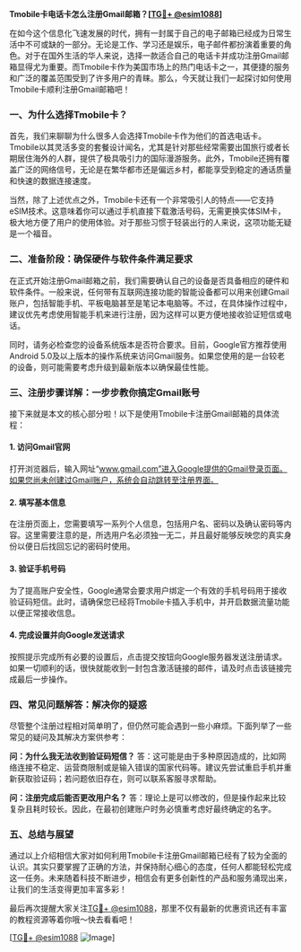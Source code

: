 **Tmobile卡电话卡怎么注册Gmail邮箱？[[TG💪+ @esim1088](https://t.me/s/esim1088)]**

在如今这个信息化飞速发展的时代，拥有一封属于自己的电子邮箱已经成为日常生活中不可或缺的一部分。无论是工作、学习还是娱乐，电子邮件都扮演着重要的角色。对于在国外生活的华人来说，选择一款适合自己的电话卡并成功注册Gmail邮箱显得尤为重要。而Tmobile卡作为美国市场上的热门电话卡之一，其便捷的服务和广泛的覆盖范围受到了许多用户的青睐。那么，今天就让我们一起探讨如何使用Tmobile卡顺利注册Gmail邮箱吧！

### 一、为什么选择Tmobile卡？

首先，我们来聊聊为什么很多人会选择Tmobile卡作为他们的首选电话卡。Tmobile以其灵活多变的套餐设计闻名，尤其是针对那些经常需要出国旅行或者长期居住海外的人群，提供了极具吸引力的国际漫游服务。此外，Tmobile还拥有覆盖广泛的网络信号，无论是在繁华都市还是偏远乡村，都能享受到稳定的通话质量和快速的数据连接速度。

当然，除了上述优点之外，Tmobile卡还有一个非常吸引人的特点——它支持eSIM技术。这意味着你可以通过手机直接下载激活号码，无需更换实体SIM卡，极大地方便了用户的使用体验。对于那些习惯于轻装出行的人来说，这项功能无疑是一个福音。

### 二、准备阶段：确保硬件与软件条件满足要求

在正式开始注册Gmail邮箱之前，我们需要确认自己的设备是否具备相应的硬件和软件条件。一般来说，任何带有互联网连接功能的智能设备都可以用来创建Gmail账户，包括智能手机、平板电脑甚至是笔记本电脑等。不过，在具体操作过程中，建议优先考虑使用智能手机来进行注册，因为这样可以更方便地接收验证短信或电话。

同时，请务必检查您的设备系统版本是否符合要求。目前，Google官方推荐使用Android 5.0及以上版本的操作系统来访问Gmail服务。如果您使用的是一台较老的设备，则可能需要考虑升级到最新版本以确保最佳性能。

### 三、注册步骤详解：一步步教你搞定Gmail账号

接下来就是本文的核心部分啦！以下是使用Tmobile卡注册Gmail邮箱的具体流程：

#### 1. 访问Gmail官网
打开浏览器后，输入网址“www.gmail.com”进入Google提供的Gmail登录页面。如果您尚未创建过Gmail账户，系统会自动跳转至注册界面。

#### 2. 填写基本信息
在注册页面上，您需要填写一系列个人信息，包括用户名、密码以及确认密码等内容。这里需要注意的是，所选用户名必须独一无二，并且最好能够反映您的真实身份以便日后找回忘记的密码时使用。

#### 3. 验证手机号码
为了提高账户安全性，Google通常会要求用户绑定一个有效的手机号码用于接收验证码短信。此时，请确保您已经将Tmobile卡插入手机中，并开启数据流量功能以便正常接收信息。

#### 4. 完成设置并向Google发送请求
按照提示完成所有必要的设置后，点击提交按钮向Google服务器发送注册请求。如果一切顺利的话，很快就能收到一封包含激活链接的邮件，请及时点击该链接完成最后一步操作。

### 四、常见问题解答：解决你的疑惑

尽管整个注册过程相对简单明了，但仍然可能会遇到一些小麻烦。下面列举了一些常见的疑问及其解决方案供参考：

**问：为什么我无法收到验证码短信？**
答：这可能是由于多种原因造成的，比如网络连接不稳定、运营商限制或是输入错误的国家代码等。建议先尝试重启手机并重新获取验证码；若问题依旧存在，则可以联系客服寻求帮助。

**问：注册完成后能否更改用户名？**
答：理论上是可以修改的，但是操作起来比较复杂且耗时较长。因此，在最初创建账户时务必慎重考虑好最终确定的名字。

### 五、总结与展望

通过以上介绍相信大家对如何利用Tmobile卡注册Gmail邮箱已经有了较为全面的认识。其实只要掌握了正确的方法，并保持耐心细心的态度，任何人都能轻松完成这一任务。未来随着科技不断进步，相信会有更多创新性的产品和服务涌现出来，让我们的生活变得更加丰富多彩！

最后再次提醒大家关注[TG💪+ @esim1088](https://t.me/s/esim1088)，那里不仅有最新的优惠资讯还有丰富的教程资源等着你哦～快去看看吧！

[[TG💪+ @esim1088](https://t.me/s/esim1088) ![Image](https://i.postimg.cc/4NQfJmqS/Snipaste-2025-05-13-00-14-12.png)]